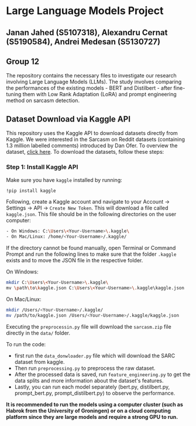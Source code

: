 # Large Language Models Project

## Janan Jahed (S5107318), Alexandru Cernat (S5190584), Andrei Medesan (S5130727)

## Group 12

The repository contains the necessary files to investigate our research involving Large Language Models (LLMs). The study involves comparing the performances of the existing models - BERT and Distilbert - after fine-tuning them with Low Rank Adaptation (LoRA) and prompt engineering method on sarcasm detection.


## Dataset Download via Kaggle API

This repository uses the Kaggle API to download datasets directly from Kaggle. We were interested in the Sarcasm on Reddit datasets (containing 1.3 million labelled comments) introduced by Dan Ofer. To overview the dataset, [click here](https://www.kaggle.com/datasets/danofer/sarcasm/data). To download the datasets, follow these steps:

### Step 1: Install Kaggle API

Make sure you have `kaggle` installed by running:

```sh
!pip install kaggle
```

Following, create a Kaggle account and navigate to your Account -> Settings -> API -> `Create New Token`. This will download a file called `kaggle.json`. This file should be in the following directories on the user computer:

```sh
- On Windows: C:\Users\<Your-Username>\.kaggle\
- On Mac/Linux: /home/<Your-Username>/.kaggle/
```

If the directory cannot be found manually, open Terminal or Command Prompt and run the following lines to make sure that the folder `.kaggle` exists and to move the JSON file in the respective folder.

On Windows:
```sh
mkdir C:\Users\<Your-Username>\.kaggle\
mv \path\to\kaggle.json C:\Users\<Your-Username>\.kaggle\kaggle.json
```

On Mac/Linux:
```sh
mkdir /Users/<Your-Username>/.kaggle/
mv /path/to/kaggle.json /Users/<Your-Username>/.kaggle/kaggle.json
```

Executing the `preprocessin.py` file will download the `sarcasm.zip` file directly in the `data/` folder.

To run the code:
- first run the `data_donwloader.py` file which will download the SARC dataset from kaggle.
- Then run `preprocessing.py` to preprocess the raw dataset.
- After the processed data is saved, run `feature_engineering.py` to get the data splits and more information about the dataset's features.
- Lastly, you can run each model separately (bert.py, distilbert.py, prompt_bert.py, prompt_distilbert.py) to observe the performance.

**It is recommended to run the models using a computer cluster (such as Habrok from the University of Groningen) or on a cloud computing platform since they are large models and require a strong GPU to run.**
